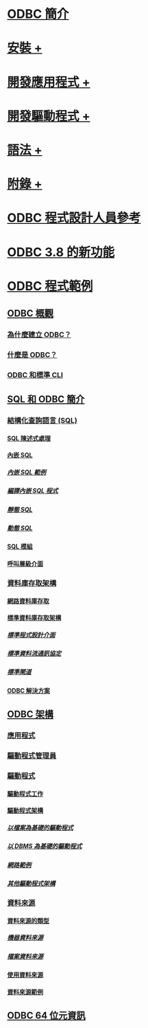 # [ODBC 簡介](introduction-to-odbc.md)

# [安裝 +](../../odbc/reference/install/odbc-subkey.md)
# [開發應用程式 +](../../odbc/reference/develop-app/checking-feature-support-and-variability.md)
# [開發驅動程式 +](../../odbc/reference/develop-driver/developing-an-odbc-driver.md)
# [語法 +](../../odbc/reference/syntax/odbc-reference.md)
# [附錄 +](../../odbc/reference/appendixes/odbc-appendixes.md)

# [ODBC 程式設計人員參考](odbc-programmer-s-reference.md)
# [ODBC 3.8 的新功能](what-s-new-in-odbc-3-8.md)
# [ODBC 程式範例](sample-odbc-program.md)

## [ODBC 概觀](odbc-overview.md)
### [為什麼建立 ODBC？](why-was-odbc-created.md)
### [什麼是 ODBC？](what-is-odbc.md)
### [ODBC 和標準 CLI](odbc-and-the-standard-cli.md)

## [SQL 和 ODBC 簡介](introduction-to-sql-and-odbc.md)
### [結構化查詢語言 (SQL)](structured-query-language-sql.md)
#### [SQL 陳述式處理](processing-a-sql-statement.md)
#### [內嵌 SQL](embedded-sql.md)
##### [內嵌 SQL 範例](embedded-sql-example.md)
##### [編譯內嵌 SQL 程式](compiling-an-embedded-sql-program.md)
##### [靜態 SQL](static-sql.md)
##### [動態 SQL](dynamic-sql.md)
#### [SQL 模組](sql-modules.md)
#### [呼叫層級介面](call-level-interfaces.md)
### [資料庫存取架構](database-access-architecture.md)
#### [網路資料庫存取](network-database-access.md)
#### [標準資料庫存取架構](standard-database-access-architectures.md)
##### [標準程式設計介面](standard-programming-interface.md)
##### [標準資料流通訊協定](standard-data-stream-protocol.md)
##### [標準閘道](standard-gateway.md)
#### [ODBC 解決方案](the-odbc-solution.md)

## [ODBC 架構](odbc-architecture.md)
### [應用程式](applications.md)
### [驅動程式管理員](the-driver-manager.md)
### [驅動程式](drivers.md)
#### [驅動程式工作](driver-tasks.md)
#### [驅動程式架構](driver-architecture.md)
##### [以檔案為基礎的驅動程式](file-based-drivers.md)
##### [以 DBMS 為基礎的驅動程式](dbms-based-drivers.md)
##### [網路範例](network-example.md)
##### [其他驅動程式架構](other-driver-architectures.md)
### [資料來源](data-sources.md)
#### [資料來源的類型](types-of-data-sources.md)
##### [機器資料來源](machine-data-sources.md)
##### [檔案資料來源](file-data-sources.md)
#### [使用資料來源](using-data-sources.md)
#### [資料來源範例](data-source-example.md)

## [ODBC 64 位元資訊](odbc-64-bit-information.md)

